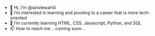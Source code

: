 - 👋 Hi, I’m @ianstewart4
- 👀 I’m interested in learning and pivoting to a career that is more tech-oriented
- 🌱 I’m currently learning HTML, CSS, Javascript, Python, and SQL
- 📫 How to reach me ...coming soon...



